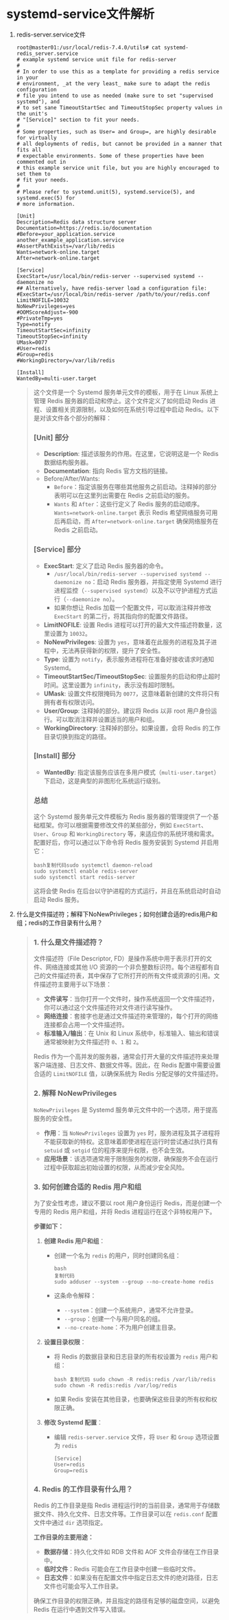 # systemd-service文件解析

1. redis-server.service文件

   ```
   root@master01:/usr/local/redis-7.4.0/utils# cat systemd-redis_server.service
   # example systemd service unit file for redis-server
   #
   # In order to use this as a template for providing a redis service in your
   # environment, _at the very least_ make sure to adapt the redis configuration
   # file you intend to use as needed (make sure to set "supervised systemd"), and
   # to set sane TimeoutStartSec and TimeoutStopSec property values in the unit's
   # "[Service]" section to fit your needs.
   #
   # Some properties, such as User= and Group=, are highly desirable for virtually
   # all deployments of redis, but cannot be provided in a manner that fits all
   # expectable environments. Some of these properties have been commented out in
   # this example service unit file, but you are highly encouraged to set them to
   # fit your needs.
   #
   # Please refer to systemd.unit(5), systemd.service(5), and systemd.exec(5) for
   # more information.
   
   [Unit]
   Description=Redis data structure server
   Documentation=https://redis.io/documentation
   #Before=your_application.service another_example_application.service
   #AssertPathExists=/var/lib/redis
   Wants=network-online.target
   After=network-online.target
   
   [Service]
   ExecStart=/usr/local/bin/redis-server --supervised systemd --daemonize no
   ## Alternatively, have redis-server load a configuration file:
   #ExecStart=/usr/local/bin/redis-server /path/to/your/redis.conf
   LimitNOFILE=10032
   NoNewPrivileges=yes
   #OOMScoreAdjust=-900
   #PrivateTmp=yes
   Type=notify
   TimeoutStartSec=infinity
   TimeoutStopSec=infinity
   UMask=0077
   #User=redis
   #Group=redis
   #WorkingDirectory=/var/lib/redis
   
   [Install]
   WantedBy=multi-user.target
   ```

   > 这个文件是一个 Systemd 服务单元文件的模板，用于在 Linux 系统上管理 Redis 服务器的启动和停止。这个文件定义了如何启动 Redis 进程、设置相关资源限制，以及如何在系统引导过程中启动 Redis。以下是对该文件各个部分的解释：
   >
   > ### [Unit] 部分
   >
   > - **Description**: 描述该服务的作用。在这里，它说明这是一个 Redis 数据结构服务器。
   > - **Documentation**: 指向 Redis 官方文档的链接。
   > - Before/After/Wants:
   >   - `Before`：指定该服务在哪些其他服务之前启动。注释掉的部分表明可以在这里列出需要在 Redis 之前启动的服务。
   >   - `Wants` 和 `After`：这些行定义了 Redis 服务的启动顺序。`Wants=network-online.target` 表示 Redis 希望网络服务可用后再启动，而 `After=network-online.target` 确保网络服务在 Redis 之前启动。
   >
   > ### [Service] 部分
   >
   > - **ExecStart**: 定义了启动 Redis 服务器的命令。
   >   - `/usr/local/bin/redis-server --supervised systemd --daemonize no`：启动 Redis 服务器，并指定使用 Systemd 进行进程监控（`--supervised systemd`）以及不以守护进程方式运行（`--daemonize no`）。
   >   - 如果你想让 Redis 加载一个配置文件，可以取消注释并修改 `ExecStart` 的第二行，将其指向你的配置文件路径。
   > - **LimitNOFILE**: 设置 Redis 进程可以打开的最大文件描述符数量，这里设置为 `10032`。
   > - **NoNewPrivileges**: 设置为 `yes`，意味着在此服务的进程及其子进程中，无法再获得新的权限，提升了安全性。
   > - **Type**: 设置为 `notify`，表示服务进程将在准备好接收请求时通知 Systemd。
   > - **TimeoutStartSec/TimeoutStopSec**: 设置服务的启动和停止超时时间。这里设置为 `infinity`，表示没有超时限制。
   > - **UMask**: 设置文件权限掩码为 `0077`，这意味着新创建的文件将只有拥有者有权限访问。
   > - **User/Group**: 注释掉的部分。建议将 Redis 以非 root 用户身份运行。可以取消注释并设置适当的用户和组。
   > - **WorkingDirectory**: 注释掉的部分。如果设置，会将 Redis 的工作目录切换到指定的路径。
   >
   > ### [Install] 部分
   >
   > - **WantedBy**: 指定该服务应该在多用户模式（`multi-user.target`）下启动，这是典型的非图形化系统运行级别。
   >
   > ### 总结
   >
   > 这个 Systemd 服务单元文件模板为 Redis 服务器的管理提供了一个基础框架。你可以根据需要修改文件的某些部分，例如 `ExecStart`、`User`、`Group` 和 `WorkingDirectory` 等，来适应你的系统环境和需求。配置好后，你可以通过以下命令将 Redis 服务安装到 Systemd 并启用它：
   >
   > ```
   > bash复制代码sudo systemctl daemon-reload
   > sudo systemctl enable redis-server
   > sudo systemctl start redis-server
   > ```
   >
   > 这将会使 Redis 在后台以守护进程的方式运行，并且在系统启动时自动启动 Redis 服务。

2. 什么是文件描述符；解释下NoNewPrivileges；如何创建合适的redis用户和组；redis的工作目录有什么用？

   > ### 1. **什么是文件描述符？**
   >
   > 文件描述符（File Descriptor, FD）是操作系统中用于表示打开的文件、网络连接或其他 I/O 资源的一个非负整数标识符。每个进程都有自己的文件描述符表，其中保存了它所打开的所有文件或资源的引用。文件描述符主要用于以下场景：
   >
   > - **文件读写**：当你打开一个文件时，操作系统返回一个文件描述符，你可以通过这个文件描述符对文件进行读写操作。
   > - **网络连接**：套接字也是通过文件描述符来管理的，每个打开的网络连接都会占用一个文件描述符。
   > - **标准输入/输出**：在 Unix 和 Linux 系统中，标准输入、输出和错误通常被映射为文件描述符 `0`、`1` 和 `2`。
   >
   > Redis 作为一个高并发的服务器，通常会打开大量的文件描述符来处理客户端连接、日志文件、数据文件等。因此，在 Redis 配置中需要设置合适的 `LimitNOFILE` 值，以确保系统为 Redis 分配足够的文件描述符。
   >
   > ### 2. **解释 NoNewPrivileges**
   >
   > `NoNewPrivileges` 是 Systemd 服务单元文件中的一个选项，用于提高服务的安全性。
   >
   > - **作用**：当 `NoNewPrivileges` 设置为 `yes` 时，服务进程及其子进程将不能获取新的特权。这意味着即使进程在运行时尝试通过执行具有 `setuid` 或 `setgid` 位的程序来提升权限，也不会生效。
   > - **应用场景**：该选项通常用于限制服务的权限，确保服务不会在运行过程中获取超出初始设置的权限，从而减少安全风险。
   >
   > ### 3. **如何创建合适的 Redis 用户和组**
   >
   > 为了安全性考虑，建议不要以 root 用户身份运行 Redis，而是创建一个专用的 Redis 用户和组，并将 Redis 进程运行在这个非特权用户下。
   >
   > **步骤如下：**
   >
   > 1. **创建 Redis 用户和组**：
   >
   >    - 创建一个名为 `redis` 的用户，同时创建同名组：
   >
   >      ```
   >      bash
   >      复制代码
   >      sudo adduser --system --group --no-create-home redis
   >      ```
   >
   >    - 这条命令解释：
   >
   >      - `--system`：创建一个系统用户，通常不允许登录。
   >      - `--group`：创建一个与用户同名的组。
   >      - `--no-create-home`：不为用户创建主目录。
   >
   > 2. **设置目录权限**：
   >
   >    - 将 Redis 的数据目录和日志目录的所有权设置为 `redis` 用户和组：
   >
   >      ```
   >      bash 复制代码 sudo chown -R redis:redis /var/lib/redis
   >      sudo chown -R redis:redis /var/log/redis
   >      ```
   >
   >    - 如果 Redis 安装在其他目录，也要确保这些目录的所有权和权限正确。 
   >
   > 3. **修改 Systemd 配置**： 
   >
   >    - 编辑 `redis-server.service` 文件，将 `User` 和 `Group` 选项设置为 `redis`
   >
   >      ```
   >      [Service]
   >      User=redis
   >      Group=redis
   >      ```
   >
   > ### 4. **Redis 的工作目录有什么用？** 
   >
   > Redis 的工作目录是指 Redis 进程运行时的当前目录，通常用于存储数据文件、持久化文件、日志文件等。工作目录可以在 `redis.conf` 配置文件中通过 `dir` 选项指定。
   >
   > **工作目录的主要用途：** 
   >
   > - **数据存储**：持久化文件如 RDB 文件和 AOF 文件会存储在工作目录中。 
   > - **临时文件**：Redis 可能会在工作目录中创建一些临时文件。 
   > - **日志文件**：如果没有在配置文件中指定日志文件的绝对路径，日志文件也可能会写入工作目录。 
   >
   > 确保工作目录的权限正确，并且指定的路径有足够的磁盘空间，以避免 Redis 在运行中遇到文件写入错误。

   

